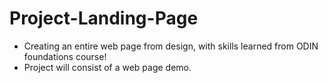 # Project-Landing-Page
- Creating an entire web page from design, with skills learned from ODIN foundations course!
- Project will consist of a web page demo.

